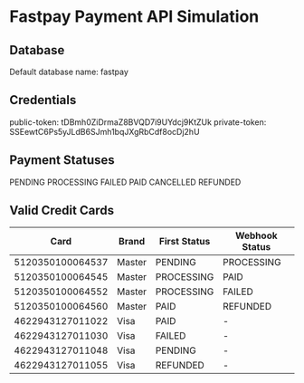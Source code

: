# Fastpay Payment API Simulation

## Database
Default database name: fastpay

## Credentials

public-token: tDBmh0ZiDrmaZ8BVQD7i9UYdcj9KtZUk
private-token: SSEewtC6Ps5yJLdB6SJmh1bqJXgRbCdf8ocDj2hU

## Payment Statuses

PENDING
PROCESSING
FAILED
PAID
CANCELLED
REFUNDED

## Valid Credit Cards

| Card | Brand | First Status | Webhook Status | 
| ---- | ----- | ------------ | -------------- |
| 5120350100064537 | Master | PENDING | PROCESSING |
| 5120350100064545 | Master | PROCESSING | PAID |
| 5120350100064552 | Master | PROCESSING | FAILED |
| 5120350100064560 | Master | PAID | REFUNDED |
| 4622943127011022 | Visa | PAID | - |
| 4622943127011030 | Visa | FAILED | - |
| 4622943127011048 | Visa | PENDING | - |
| 4622943127011055 | Visa | REFUNDED | - |



